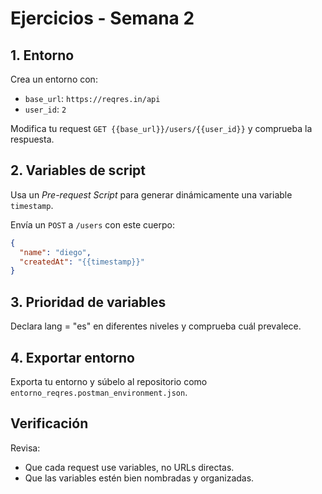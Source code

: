 # Ejercicios - Semana 2

## 1. Entorno
Crea un entorno con:
- `base_url`: `https://reqres.in/api`
- `user_id`: `2`

Modifica tu request `GET {{base_url}}/users/{{user_id}}` y comprueba la respuesta.

## 2. Variables de script
Usa un *Pre-request Script* para generar dinámicamente una variable `timestamp`.

Envía un `POST` a `/users` con este cuerpo:
```json
{
  "name": "diego",
  "createdAt": "{{timestamp}}"
}
```

## 3. Prioridad de variables

Declara lang = "es" en diferentes niveles y comprueba cuál prevalece.

## 4. Exportar entorno

Exporta tu entorno y súbelo al repositorio como `entorno_reqres.postman_environment.json`.

## Verificación

Revisa:

- Que cada request use variables, no URLs directas.
- Que las variables estén bien nombradas y organizadas.